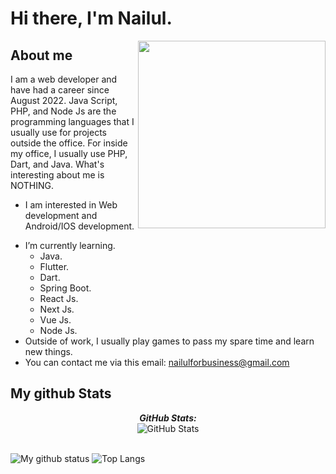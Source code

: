 # Hi there, I'm Nailul. 

<img align="right" width=300px alt="" src="https://i.pinimg.com/originals/3d/b9/eb/3db9ebdf4c424b5589fde988eb47c9d1.gif" />

## About me

I am a web developer and have had a career since August 2022. Java Script, PHP, and Node Js are the programming languages that I usually use for projects outside the office. For inside my office, I usually use PHP, Dart, and Java. What's interesting about me is NOTHING.
* I am interested in Web development and Android/IOS development.
- I’m currently learning.
  - Java.
  - Flutter.
  - Dart.
  - Spring Boot.
  - React Js.
  - Next Js.
  - Vue Js.
  - Node Js.
- Outside of work, I usually play games to pass my spare time and learn new things.
- You can contact me via this email: <a href="nailulforbusiness@gmail.com">nailulforbusiness@gmail.com</a>


<h2>My github Stats</h2>

<div>
  <p align="center">
  <b><em>GitHub Stats:</em></b> <br/>
    <img src="https://github-readme-streak-stats.herokuapp.com?user=nailulll&theme=dark&border_radius=10&date_format=M%20j%5B%2C%20Y%5D&border=EB1B9A&ring=EB1B9A&fire=EB1B9A&currStreakNum=EB1B9A&currStreakLabel=EBEBEB&sideNums=EB1B9A&background=0d1117" alt="GitHub Stats" /> <br/><br/>
    
</div>

![My github status](https://github-readme-stats.vercel.app/api?username=nailulll&show_icons=true&include_all_commits=true&bg_color=0d1117&title_color=EB1B9A&text_color=ffffff&icon_color=EB1B9A)
![Top Langs](https://github-readme-stats.vercel.app/api/top-langs/?username=nailulll&layout=compact&bg_color=0d1117&title_color=EB1B9A&text_color=ffffff)
